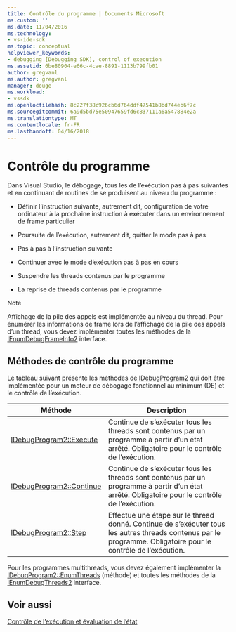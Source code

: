 ```yaml
---
title: Contrôle du programme | Documents Microsoft
ms.custom: ''
ms.date: 11/04/2016
ms.technology:
- vs-ide-sdk
ms.topic: conceptual
helpviewer_keywords:
- debugging [Debugging SDK], control of execution
ms.assetid: 6be80904-e66c-4cae-8891-1113b799fb01
author: gregvanl
ms.author: gregvanl
manager: douge
ms.workload:
- vssdk
ms.openlocfilehash: 8c227f38c926cb6d764ddf47541b8bd744eb6f7c
ms.sourcegitcommit: 6a9d5bd75e50947659fd6c837111a6a547884e2a
ms.translationtype: MT
ms.contentlocale: fr-FR
ms.lasthandoff: 04/16/2018
---
```

# <a name="program-control"></a>Contrôle du programme
Dans Visual Studio, le débogage, tous les de l’exécution pas à pas suivantes et en continuant de routines de se produisent au niveau du programme :  
  
-   Définir l’instruction suivante, autrement dit, configuration de votre ordinateur à la prochaine instruction à exécuter dans un environnement de frame particulier  
  
-   Poursuite de l’exécution, autrement dit, quitter le mode pas à pas  
  
-   Pas à pas à l’instruction suivante  
  
-   Continuer avec le mode d’exécution pas à pas en cours  
  
-   Suspendre les threads contenus par le programme  
  
-   La reprise de threads contenus par le programme  
  
> [!NOTE]
>  Affichage de la pile des appels est implémentée au niveau du thread. Pour énumérer les informations de frame lors de l’affichage de la pile des appels d’un thread, vous devez implémenter toutes les méthodes de la [IEnumDebugFrameInfo2](../../extensibility/debugger/reference/ienumdebugframeinfo2.md) interface.  
  
## <a name="methods-of-program-control"></a>Méthodes de contrôle du programme  
 Le tableau suivant présente les méthodes de [IDebugProgram2](../../extensibility/debugger/reference/idebugprogram2.md) qui doit être implémentée pour un moteur de débogage fonctionnel au minimum (DE) et le contrôle de l’exécution.  
  
|Méthode|Description|  
|------------|-----------------|  
|[IDebugProgram2::Execute](../../extensibility/debugger/reference/idebugprogram2-execute.md)|Continue de s’exécuter tous les threads sont contenus par un programme à partir d’un état arrêté. Obligatoire pour le contrôle de l’exécution.|  
|[IDebugProgram2::Continue](../../extensibility/debugger/reference/idebugprogram2-continue.md)|Continue de s’exécuter tous les threads sont contenus par un programme à partir d’un état arrêté. Obligatoire pour le contrôle de l’exécution.|  
|[IDebugProgram2::Step](../../extensibility/debugger/reference/idebugprogram2-step.md)|Effectue une étape sur le thread donné. Continue de s’exécuter tous les autres threads contenus par le programme. Obligatoire pour le contrôle de l’exécution.|  
  
 Pour les programmes multithreads, vous devez également implémenter la [IDebugProgram2::EnumThreads](../../extensibility/debugger/reference/idebugprogram2-enumthreads.md) (méthode) et toutes les méthodes de la [IEnumDebugThreads2](../../extensibility/debugger/reference/ienumdebugthreads2.md) interface.  
  
## <a name="see-also"></a>Voir aussi  
 [Contrôle de l’exécution et évaluation de l’état](../../extensibility/debugger/execution-control-and-state-evaluation.md)